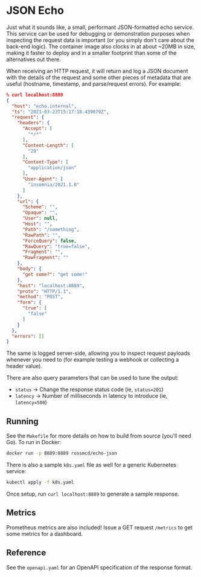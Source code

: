 # JSON Echo

Just what it sounds like, a small, performant JSON-formatted echo service. This
service can be used for debugging or demonstration purposes when inspecting the
request data is important (or you simply don't care about the back-end logic).
The container image also clocks in at about ~20MB in size, making it faster to
deploy and in a smaller footprint than some of the alternatives out there.

When receiving an HTTP request, it will return and log a JSON document with the
details of the request and some other pieces of metadata that are useful
(hostname, timestamp, and parse/request errors). For example:

```json
% curl localhost:8889
{
  "host": "echo.internal",
  "ts": "2021-03-23T15:17:18.439079Z",
  "request": {
    "headers": {
      "Accept": [
        "*/*"
      ],
      "Content-Length": [
        "29"
      ],
      "Content-Type": [
        "application/json"
      ],
      "User-Agent": [
        "insomnia/2021.1.0"
      ]
    },
    "url": {
      "Scheme": "",
      "Opaque": "",
      "User": null,
      "Host": "",
      "Path": "/something",
      "RawPath": "",
      "ForceQuery": false,
      "RawQuery": "true=false",
      "Fragment": "",
      "RawFragment": ""
    },
    "body": {
      "get some?": "get some!"
    },
    "host": "localhost:8889",
    "proto": "HTTP/1.1",
    "method": "POST",
    "form": {
      "true": [
        "false"
      ]
    }
  },
  "errors": []
}
```

The same is logged server-side, allowing you to inspect request payloads
whenever you need to (for example testing a webhook or collecting a header
value).

There are also query parameters that can be used to tune the output:

- `status` -> Change the response status code (ie, `status=201`)
- `latency` -> Number of milliseconds in latency to introduce (ie,
  `latency=500`)

## Running

See the `Makefile` for more details on how to build from source (you'll need
Go). To run in Docker:

```sh
docker run -p 8889:8889 rossmcd/echo-json
```

There is also a sample `k8s.yaml` file as well for a generic Kubernetes service:

```sh
kubectl apply -f k8s.yaml
```

Once setup, run `curl localhost:8889` to generate a sample response.

## Metrics

Prometheus metrics are also included! Issue a GET request `/metrics` to get some
metrics for a dashboard.

## Reference

See the `openapi.yaml` for an OpenAPI specification of the response format.
